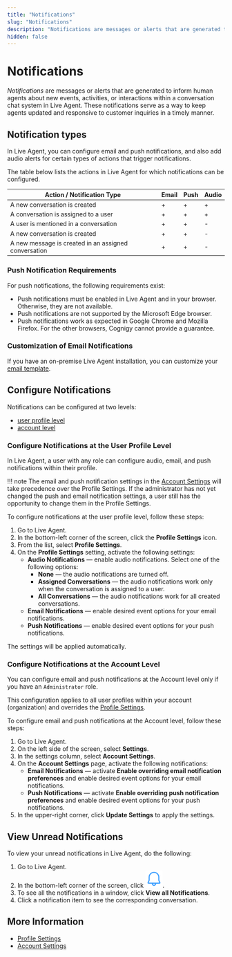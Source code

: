 ```yaml
---
title: "Notifications"
slug: "Notifications"
description: "Notifications are messages or alerts that are generated to inform human agents about new events, activities, or interactions within a conversation chat system in Live Agent. These notifications serve as a way to keep agents updated and responsive to customer inquiries in a timely manner."
hidden: false
---
```


# Notifications

_Notifications_ are messages or alerts that are generated to inform human agents about new events, activities, or interactions within a conversation chat system in Live Agent. These notifications serve as a way to keep agents updated and responsive to customer inquiries in a timely manner.

## Notification types

In Live Agent, you can configure email and push notifications, and also add audio alerts for certain types of actions that trigger notifications.

The table below lists the actions in Live Agent for which notifications can be configured.

| Action / Notification Type                           | Email | Push | Audio |
|------------------------------------------------------|-------|------|-------|
| A new conversation is created                        | +     | +    | +     |
| A conversation is assigned to a user                 | +     | +    | +     |
| A user is mentioned in a conversation                | +     | +    | -     |
| A new conversation is created                        | +     | +    | -     |
| A new message is created in an assigned conversation | +     | +    | -     |

### Push Notification Requirements

For push notifications, the following requirements exist:

- Push notifications must be enabled in Live Agent and in your browser. Otherwise, they are not available.
- Push notifications are not supported by the Microsoft Edge browser.
- Push notifications work as expected in Google Chrome and Mozilla Firefox. For the other browsers, Cognigy cannot provide a guarantee.

### Customization of Email Notifications

If you have an on-premise Live Agent installation, you can customize your [email template](installation/helm-values/email-templates.md).

## Configure Notifications

Notifications can be configured at two levels: 

- [user profile level](#configure-notifications-at-the-user-profile-level)
- [account level](#configure-notifications-at-the-account-level)

### Configure Notifications at the User Profile Level

In Live Agent, a user with any role can configure audio, email, and push notifications within their profile.

!!! note
    The email and push notification settings in the [Account Settings](#configure-notifications-at-the-account-level) will take precedence over the Profile Settings.
    If the administrator has not yet changed the push and email notification settings, a user still has the opportunity to change them in the Profile Settings.

To configure notifications at the user profile level, follow these steps:

1. Go to Live Agent.
2. In the bottom-left corner of the screen, click the **Profile Settings** icon.
3. From the list, select **Profile Settings**.
4. On the **Profile Settings** setting, activate the following settings:
    -  **Audio Notifications** — enable audio notifications. Select one of the following options:
        - **None** — the audio notifications are turned off.
        - **Assigned Conversations** — the audio notifications work only when the conversation is assigned to a user. 
        - **All Conversations** — the audio notifications work for all created conversations.
    - **Email Notifications** — enable desired event options for your email notifications.
    - **Push Notifications** — enable desired event options for your push notifications.

The settings will be applied automatically.

### Configure Notifications at the Account Level

You can configure email and push notifications at the Account level only if you have an `Administrator` role.

This configuration applies to all user profiles within your account (organization) and overrides the [Profile Settings](#configure-notifications-at-the-user-profile-level).

To configure email and push notifications at the Account level, follow these steps:

1. Go to Live Agent.
2. On the left side of the screen, select **Settings**.
3. In the settings column, select **Account Settings**.
4. On the **Account Settings** page, activate the following notifications:
    - **Email Notifications** — activate **Enable overriding email notification preferences** and enable desired event options for your email notifications.
    - **Push Notifications** — activate **Enable overriding push notification preferences** and enable desired event options for your push notifications.
5. In the upper-right corner, click **Update Settings** to apply the settings.

## View Unread Notifications

To view your unread notifications in Live Agent, do the following:

1. Go to Live Agent.
2. In the bottom-left corner of the screen, click ![bell](../assets/icons/bell.svg).
3. To see all the notifications in a window, click **View all Notifications**.
4. Click a notification item to see the corresponding conversation.

## More Information

- [Profile Settings](./profile-settings.md)
- [Account Settings](./settings/account-settings.md)
